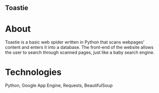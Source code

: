 ## Toastie
# About
Toastie is a basic web spider written in Python that scans webpages' content and enters it into a database. The front-end of the website allows the user to search through scanned pages, just like a baby search engine.
# Technologies
Python, Google App Engine, Requests, BeautifulSoup
